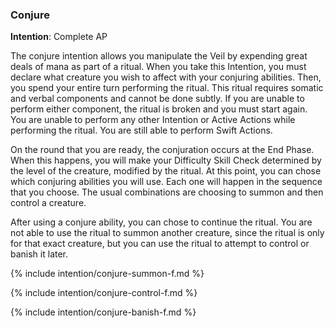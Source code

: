 ### Conjure
**Intention**: Complete AP

The conjure intention allows you manipulate the Veil by expending great deals of mana as part of a ritual. When you take this Intention, you must declare what creature you wish to affect with your conjuring abilities. Then, you spend your entire turn performing the ritual. This ritual requires somatic and verbal components and cannot be done subtly. If you are unable to perform either component, the ritual is broken and you must start again. You are unable to perform any other Intention or Active Actions while performing the ritual. You are still able to perform Swift Actions.

On the round that you are ready, the conjuration occurs at the End Phase. When this happens, you will make your Difficulty Skill Check determined by the level of the creature, modified by the ritual. At this point, you can chose which conjuring abilities you will use. Each one will happen in the sequence that you choose. The usual combinations are choosing to summon and then control a creature. 

After using a conjure ability, you can chose to continue the ritual. You are not able to use the ritual to summon another creature, since the ritual is only for that exact creature, but you can use the ritual to attempt to control or banish it later.


{% include intention/conjure-summon-f.md %}

{% include intention/conjure-control-f.md %}

{% include intention/conjure-banish-f.md %}